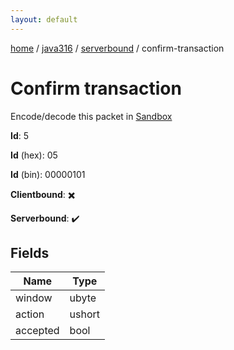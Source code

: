 ```yaml
---
layout: default
---
```


[home](/)  /  [java316](/protocol/java316)  /  [serverbound](/protocol/java316/serverbound)  /  confirm-transaction

# Confirm transaction

Encode/decode this packet in [Sandbox](../../../sandbox/java316#Serverbound.ConfirmTransaction)

**Id**: 5

**Id** (hex): 05

**Id** (bin): 00000101

**Clientbound**: ✖️

**Serverbound**: ✔️

## Fields

Name | Type
---|---
window | ubyte
action | ushort
accepted | bool
